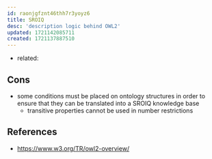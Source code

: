 ```yaml
---
id: raonjgfznt46thh7r3yoyz6
title: SROIQ
desc: 'description logic behind OWL2'
updated: 1721142085711
created: 1721137887510
---
```


- related: 

## Cons

- some conditions must be placed on ontology structures in order to ensure that they can be translated into a SROIQ knowledge base
  - transitive properties cannot be used in number restrictions


## References

- https://www.w3.org/TR/owl2-overview/